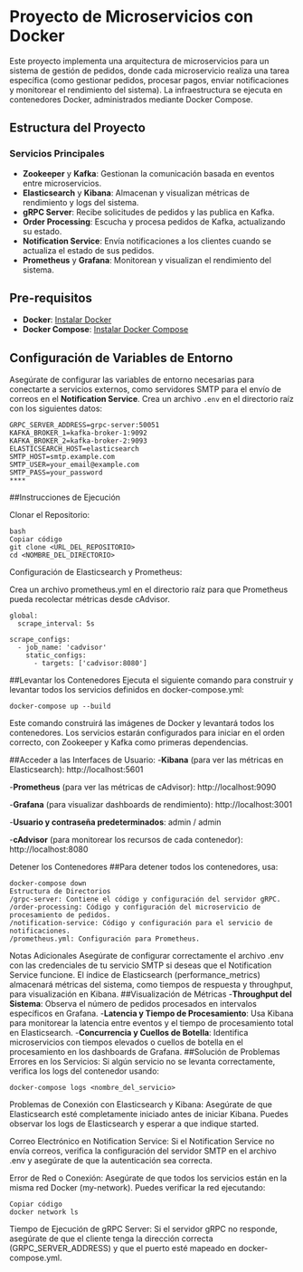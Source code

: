 # Proyecto de Microservicios con Docker

Este proyecto implementa una arquitectura de microservicios para un sistema de gestión de pedidos, donde cada microservicio realiza una tarea específica (como gestionar pedidos, procesar pagos, enviar notificaciones y monitorear el rendimiento del sistema). La infraestructura se ejecuta en contenedores Docker, administrados mediante Docker Compose.

## Estructura del Proyecto

### Servicios Principales

- **Zookeeper** y **Kafka**: Gestionan la comunicación basada en eventos entre microservicios.
- **Elasticsearch** y **Kibana**: Almacenan y visualizan métricas de rendimiento y logs del sistema.
- **gRPC Server**: Recibe solicitudes de pedidos y las publica en Kafka.
- **Order Processing**: Escucha y procesa pedidos de Kafka, actualizando su estado.
- **Notification Service**: Envía notificaciones a los clientes cuando se actualiza el estado de sus pedidos.
- **Prometheus** y **Grafana**: Monitorean y visualizan el rendimiento del sistema.

## Pre-requisitos

- **Docker**: [Instalar Docker](https://docs.docker.com/get-docker/)
- **Docker Compose**: [Instalar Docker Compose](https://docs.docker.com/compose/install/)

## Configuración de Variables de Entorno

Asegúrate de configurar las variables de entorno necesarias para conectarte a servicios externos, como servidores SMTP para el envío de correos en el **Notification Service**. Crea un archivo `.env` en el directorio raíz con los siguientes datos:

```env
GRPC_SERVER_ADDRESS=grpc-server:50051
KAFKA_BROKER_1=kafka-broker-1:9092
KAFKA_BROKER_2=kafka-broker-2:9093
ELASTICSEARCH_HOST=elasticsearch
SMTP_HOST=smtp.example.com
SMTP_USER=your_email@example.com
SMTP_PASS=your_password
****
```
##Instrucciones de Ejecución

Clonar el Repositorio:
```env
bash
Copiar código
git clone <URL_DEL_REPOSITORIO>
cd <NOMBRE_DEL_DIRECTORIO>
```
Configuración de Elasticsearch y Prometheus:

Crea un archivo prometheus.yml en el directorio raíz para que Prometheus pueda recolectar métricas desde cAdvisor.

```env
global:
  scrape_interval: 5s

scrape_configs:
  - job_name: 'cadvisor'
    static_configs:
      - targets: ['cadvisor:8080']
```
##Levantar los Contenedores
Ejecuta el siguiente comando para construir y levantar todos los servicios definidos en docker-compose.yml:

```env
docker-compose up --build
```
Este comando construirá las imágenes de Docker y levantará todos los contenedores. Los servicios estarán configurados para iniciar en el orden correcto, con Zookeeper y Kafka como primeras dependencias.

##Acceder a las Interfaces de Usuario:
-**Kibana** (para ver las métricas en Elasticsearch): http://localhost:5601


-**Prometheus** (para ver las métricas de cAdvisor): http://localhost:9090

-**Grafana** (para visualizar dashboards de rendimiento): http://localhost:3001

-**Usuario y contraseña predeterminados**: admin / admin

-**cAdvisor** (para monitorear los recursos de cada contenedor): http://localhost:8080

Detener los Contenedores
##Para detener todos los contenedores, usa:
```env
docker-compose down
Estructura de Directorios
/grpc-server: Contiene el código y configuración del servidor gRPC.
/order-processing: Código y configuración del microservicio de procesamiento de pedidos.
/notification-service: Código y configuración para el servicio de notificaciones.
/prometheus.yml: Configuración para Prometheus.
```

Notas Adicionales
Asegúrate de configurar correctamente el archivo .env con las credenciales de tu servicio SMTP si deseas que el Notification Service funcione.
El índice de Elasticsearch (performance_metrics) almacenará métricas del sistema, como tiempos de respuesta y throughput, para visualización en Kibana.
##Visualización de Métricas
-**Throughput del Sistema**: Observa el número de pedidos procesados en intervalos específicos en Grafana.
-**Latencia y Tiempo de Procesamiento**: Usa Kibana para monitorear la latencia entre eventos y el tiempo de procesamiento total en Elasticsearch.
-**Concurrencia y Cuellos de Botella**: Identifica microservicios con tiempos elevados o cuellos de botella en el procesamiento en los dashboards de Grafana.
##Solución de Problemas
Errores en los Servicios: Si algún servicio no se levanta correctamente, verifica los logs del contenedor usando:

```env
docker-compose logs <nombre_del_servicio>
```
Problemas de Conexión con Elasticsearch y Kibana: Asegúrate de que Elasticsearch esté completamente iniciado antes de iniciar Kibana. Puedes observar los logs de Elasticsearch y esperar a que indique started.

Correo Electrónico en Notification Service: Si el Notification Service no envía correos, verifica la configuración del servidor SMTP en el archivo .env y asegúrate de que la autenticación sea correcta.

Error de Red o Conexión: Asegúrate de que todos los servicios están en la misma red Docker (my-network). Puedes verificar la red ejecutando:

```env
Copiar código
docker network ls
```
Tiempo de Ejecución de gRPC Server: Si el servidor gRPC no responde, asegúrate de que el cliente tenga la dirección correcta (GRPC_SERVER_ADDRESS) y que el puerto esté mapeado en docker-compose.yml.

